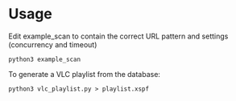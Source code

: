 Usage
=

Edit example_scan to contain the correct URL pattern and settings (concurrency and timeout)

`python3 example_scan`

To generate a VLC playlist from the database:

`python3 vlc_playlist.py > playlist.xspf`